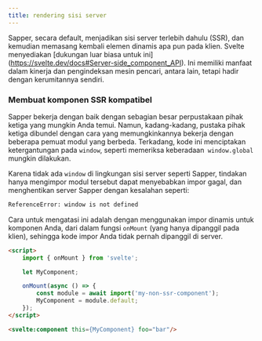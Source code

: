 ```yaml
---
title: rendering sisi server
---
```


Sapper, secara default, menjadikan sisi server terlebih dahulu (SSR), dan kemudian memasang kembali elemen dinamis apa pun pada klien. Svelte menyediakan [dukungan luar biasa untuk ini] (https://svelte.dev/docs#Server-side_component_API). Ini memiliki manfaat dalam kinerja dan pengindeksan mesin pencari, antara lain, tetapi hadir dengan kerumitannya sendiri.

### Membuat komponen SSR kompatibel

Sapper bekerja dengan baik dengan sebagian besar perpustakaan pihak ketiga yang mungkin Anda temui. Namun, kadang-kadang, pustaka pihak ketiga dibundel dengan cara yang memungkinkannya bekerja dengan beberapa pemuat modul yang berbeda. Terkadang, kode ini menciptakan ketergantungan pada `window`, seperti memeriksa keberadaan` window.global` mungkin dilakukan.

Karena tidak ada `window` di lingkungan sisi server seperti Sapper, tindakan hanya mengimpor modul tersebut dapat menyebabkan impor gagal, dan menghentikan server Sapper dengan kesalahan seperti:

```bash
ReferenceError: window is not defined
```

Cara untuk mengatasi ini adalah dengan menggunakan impor dinamis untuk komponen Anda, dari dalam fungsi `onMount` (yang hanya dipanggil pada klien), sehingga kode impor Anda tidak pernah dipanggil di server.

```html
<script>
	import { onMount } from 'svelte';

	let MyComponent;

	onMount(async () => {
		const module = await import('my-non-ssr-component');
		MyComponent = module.default;
	});
</script>

<svelte:component this={MyComponent} foo="bar"/>
```